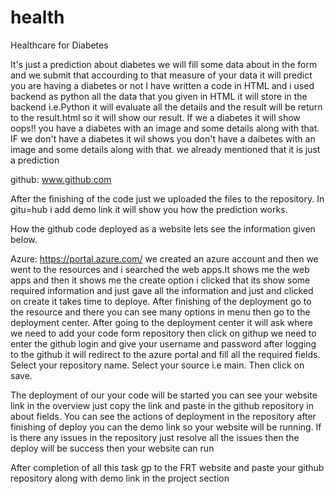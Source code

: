 # health
Healthcare for Diabetes 

It's just a prediction about diabetes we will fill some data about in the form and we submit that accourding to that measure of your data it will predict you are having a diabetes or not I have written a code in HTML and i used backend as python all the data that you given in HTML it will store in the backend i.e.Python it will evaluate all the details and the result will be return to the result.html so it will show our result. If we a diabetes it will show oops!! you have a diabetes with an image and some details along with that. IF we don't have a diabetes it wil shows you don't have a daibetes with an image and some details along with that.
we already mentioned that it is just a prediction 

github: www.github.com

After the finishing of the code just we uploaded the files to the repository.
In gitu=hub i add demo link it will show you how the prediction works.

How the github code deployed as a website lets see the information given below.

Azure:  https://portal.azure.com/
we created an azure account and then we went to the resources and i searched the web apps.It shows me the web apps and then it shows me the create option i clicked that its show some required information and just gave all the information and just and clicked on create it takes time to deploye. 
After finishing of the deployment go to the resource and there you can see many options in menu then go to the deployment center.
After going to the deployment center it will ask where we need to add your code form repository then click on githup we need to enter the github login and give your username and password after logging to the github it will redirect to the azure portal and fill all the required fields.
Select your repository name.
Select your source i.e main.
Then click on save.

The deployment of our your code will  be started you can see your website link in the overview just copy the link and paste in the github repository in about fields.
You can see the actions of deployment in the repository after finishing of deploy you can the demo link so your website will be running.
If is there any issues in the repository just resolve all the issues then the deploy will be success then your website can run

After completion of all this task gp to the FRT website and paste your github repository along with demo link in the project section

